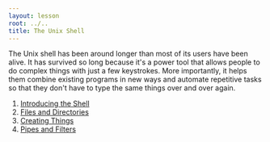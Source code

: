 ```yaml
---
layout: lesson
root: ../..
title: The Unix Shell
---
```

The Unix shell has been around longer than most of its users have been alive.
It has survived so long because it's a power tool
that allows people to do complex things with just a few keystrokes.
More importantly,
it helps them combine existing programs in new ways
and automate repetitive tasks
so that they don't have to type the same things over and over again.


1.  [Introducing the Shell](1_Intro_Shell.md)
2.  [Files and Directories](2_FileDir.md)
3.  [Creating Things](4_Create.md)
4.  [Pipes and Filters](3_Pipes-Filters.md)

